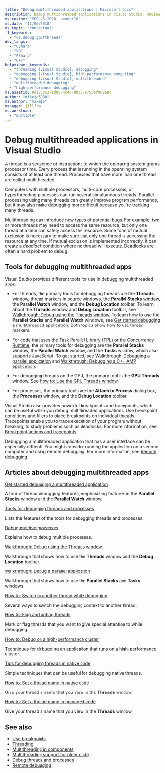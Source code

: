 ```yaml
---
title: "Debug multithreaded applications | Microsoft Docs"
description: Debug multithreaded applications in Visual Studio. Review tools and other articles about debugging multithreaded apps.
ms.custom: "SEO-VS-2020, seodec18"
ms.date: "11/06/2018"
ms.topic: "conceptual"
f1_keywords:
  - "vs.debug.gputthreads"
dev_langs:
  - "CSharp"
  - "VB"
  - "FSharp"
  - "C++"
helpviewer_keywords:
  - "threading [Visual Studio], debugging"
  - "debugging [Visual Studio], high-performance computing"
  - "debugging [Visual Studio], multithreaded"
  - "multithreaded debugging"
  - "high-performance debugging"
ms.assetid: 9d175bc2-1d95-4c47-9bc3-9755af968a9c
author: "mikejo5000"
ms.author: "mikejo"
manager: jillfra
ms.workload:
  - "multiple"
---
```

# Debug multithreaded applications in Visual Studio
A thread is a sequence of instructions to which the operating system grants processor time. Every process that is running in the operating system consists of at least one thread. Processes that have more than one thread are called multithreaded.

Computers with multiple processors, multi-core processors, or hyperthreading processes can run several simultaneous threads. Parallel processing using many threads can greatly improve program performance, but it may also make debugging more difficult because you're tracking many threads.

Multithreading can introduce new types of potential bugs. For example, two or more threads may need to access the same resource, but only one thread at a time can safely access the resource. Some form of mutual exclusion is necessary to make sure that only one thread is accessing the resource at any time. If mutual exclusion is implemented incorrectly, it can create a *deadlock* condition where no thread will execute. Deadlocks are often a hard problem to debug.

## Tools for debugging multithreaded apps

Visual Studio provides different tools for use in debugging multithreaded apps.

- For threads, the primary tools for debugging threads are the **Threads** window, thread markers in source windows, the **Parallel Stacks** window, the **Parallel Watch** window, and the **Debug Location** toolbar. To learn about the **Threads** window and **Debug Location** toolbar, see [Walkthrough: Debug using the Threads window](../debugger/how-to-use-the-threads-window.md). To learn how to use the **Parallel Stacks** and **Parallel Watch** windows, see [Get started debugging a multithreaded application](../debugger/get-started-debugging-multithreaded-apps.md). Both topics show how to use thread markers.

- For code that uses the [Task Parallel Library (TPL)](/dotnet/standard/parallel-programming/task-parallel-library-tpl) or the [Concurrency Runtime](/cpp/parallel/concrt/concurrency-runtime/), the primary tools for debugging are the **Parallel Stacks** window, the **Parallel Watch** window, and the **Tasks** window, which also supports JavaScript. To get started, see [Walkthrough: Debugging a parallel application](../debugger/walkthrough-debugging-a-parallel-application.md) and [Walkthrough: Debugging a C++ AMP application](/cpp/parallel/amp/walkthrough-debugging-a-cpp-amp-application).

- For debugging threads on the GPU, the primary tool is the **GPU Threads** window. See [How to: Use the GPU Threads window](../debugger/how-to-use-the-gpu-threads-window.md).

- For processes, the primary tools are the **Attach to Process** dialog box, the **Processes** window, and the **Debug Location** toolbar.

Visual Studio also provides powerful breakpoints and tracepoints, which can be useful when you debug multithreaded applications. Use breakpoint conditions and filters to place breakpoints on individual threads. Tracepoints enable you to trace execution of your program without breaking, to study problems such as deadlocks. For more information, see [Breakpoint actions and tracepoints](../debugger/using-breakpoints.md#BKMK_Print_to_the_Output_window_with_tracepoints).

Debugging a multithreaded application that has a user interface can be especially difficult. You might consider running the application on a second computer and using remote debugging. For more information, see [Remote debugging](../debugger/remote-debugging.md).

## Articles about debugging multithreaded apps

 [Get started debugging a multithreaded application](../debugger/get-started-debugging-multithreaded-apps.md)

A tour of thread debugging features, emphasizing features in the **Parallel Stacks** window and the **Parallel Watch** window.

 [Tools for debugging threads and processes](../debugger/debug-threads-and-processes.md)

Lists the features of the tools for debugging threads and processes.

 [Debug multiple processes](../debugger/debug-multiple-processes.md)

Explains how to debug multiple processes.

 [Walkthrough: Debug using the Threads window](../debugger/how-to-use-the-threads-window.md).

Walkthrough that shows how to use the **Threads** window and the **Debug Location** toolbar.

 [Walkthrough: Debug a parallel application](../debugger/walkthrough-debugging-a-parallel-application.md)

Walkthrough that shows how to use the **Parallel Stacks** and **Tasks** windows.

 [How to: Switch to another thread while debugging](../debugger/how-to-switch-to-another-thread-while-debugging.md)

Several ways to switch the debugging context to another thread.

 [How to: Flag and unflag threads](../debugger/how-to-flag-and-unflag-threads.md)

Mark or flag threads that you want to give special attention to while debugging.

 [How to: Debug on a high-performance cluster](../debugger/how-to-debug-on-a-high-performance-cluster.md)

Techniques for debugging an application that runs on a high-performance cluster.

 [Tips for debugging threads in native code](../debugger/tips-for-debugging-threads-in-native-code.md)

Simple techniques that can be useful for debugging native threads.

 [How to: Set a thread name in native code](../debugger/how-to-set-a-thread-name-in-native-code.md)

Give your thread a name that you view in the **Threads** window.

 [How to: Set a thread name in managed code](../debugger/how-to-set-a-thread-name-in-managed-code.md)

Give your thread a name that you view in the **Threads** window.

## See also

- [Use breakpoints](../debugger/using-breakpoints.md)
- [Threading](/dotnet/standard/threading/index)
- [Multithreading in components](/previous-versions/3es4b6yy(v=vs.140))
- [Multithreading support for older code](/cpp/parallel/multithreading-support-for-older-code-visual-cpp)
- [Debug threads and processes](../debugger/debug-threads-and-processes.md)
- [Remote debugging](../debugger/remote-debugging.md)